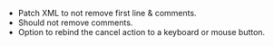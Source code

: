 - Patch XML to not remove first line & comments.
- Should not remove comments.
- Option to rebind the cancel action to a keyboard or mouse button.